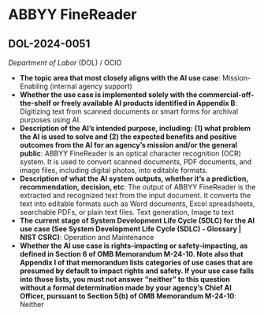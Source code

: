 # ABBYY FineReader
## DOL-2024-0051
_Department of Labor_ (DOL) / OCIO


+ **The topic area that most closely aligns with the AI use case**: Mission-Enabling (internal agency support)
+ **Whether the use case is implemented solely with the commercial-off-the-shelf or freely available AI products identified in Appendix B**: Digitizing text from scanned documents or smart forms for archival purposes using AI.
+ **Description of the AI’s intended purpose, including: (1) what problem the AI is used to solve and (2) the expected benefits and positive outcomes from the AI for an agency’s mission and/or the general public**: ABBYY FineReader is an optical character recognition (OCR) system. It is used to convert scanned documents, PDF documents, and image files, including digital photos, into editable formats.
+ **Description of what the AI system outputs, whether it’s a prediction, recommendation, decision, etc**: The output of ABBYY FineReader is the extracted and recognized text from the input document. It converts the text into editable formats such as Word documents, Excel spreadsheets, searchable PDFs, or plain text files. Text generation, Image to text
+ **The current stage of System Development Life Cycle (SDLC) for the AI use case (See System Development Life Cycle (SDLC) - Glossary | NIST CSRC)**: Operation and Maintenance
+ **Whether the AI use case is rights-impacting or safety-impacting, as defined in Section 6 of OMB Memorandum M-24-10. Note also that Appendix I of that memorandum lists categories of use cases that are presumed by default to impact rights and safety. If your use case falls into those lists, you must not answer “neither” to this question without a formal determination made by your agency’s Chief AI Officer, pursuant to Section 5(b) of OMB Memorandum M-24-10**: Neither